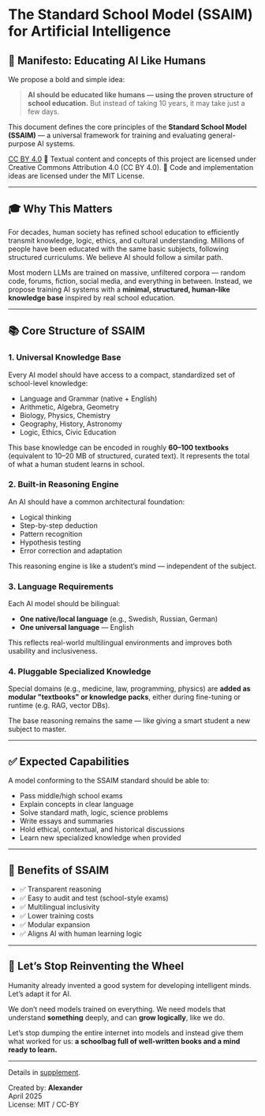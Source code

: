 # The Standard School Model (SSAIM) for Artificial Intelligence

## 📘 Manifesto: Educating AI Like Humans

We propose a bold and simple idea:

> **AI should be educated like humans — using the proven structure of school education.** But instead of taking 10 years, it may take just a few days.

This document defines the core principles of the **Standard School Model (SSAIM)** — a universal framework for training and evaluating general-purpose AI systems.


[CC BY 4.0](https://creativecommons.org/licenses/by/4.0/)
📘 Textual content and concepts of this project are licensed under Creative Commons Attribution 4.0 (CC BY 4.0).  🔧 Code and implementation ideas are licensed under the MIT License.

---

## 🎓 Why This Matters

For decades, human society has refined school education to efficiently transmit knowledge, logic, ethics, and cultural understanding. Millions of people have been educated with the same basic subjects, following structured curriculums. We believe AI should follow a similar path.

Most modern LLMs are trained on massive, unfiltered corpora — random code, forums, fiction, social media, and everything in between. Instead, we propose training AI systems with a **minimal, structured, human-like knowledge base** inspired by real school education.

---

## 📚 Core Structure of SSAIM

### 1. **Universal Knowledge Base**

Every AI model should have access to a compact, standardized set of school-level knowledge:
- Language and Grammar (native + English)
- Arithmetic, Algebra, Geometry
- Biology, Physics, Chemistry
- Geography, History, Astronomy
- Logic, Ethics, Civic Education

This base knowledge can be encoded in roughly **60–100 textbooks** (equivalent to 10–20 MB of structured, curated text). It represents the total of what a human student learns in school.

### 2. **Built-in Reasoning Engine**

An AI should have a common architectural foundation:
- Logical thinking
- Step-by-step deduction
- Pattern recognition
- Hypothesis testing
- Error correction and adaptation

This reasoning engine is like a student’s mind — independent of the subject.

### 3. **Language Requirements**

Each AI model should be bilingual:
- **One native/local language** (e.g., Swedish, Russian, German)
- **One universal language** — English

This reflects real-world multilingual environments and improves both usability and inclusiveness.

### 4. **Pluggable Specialized Knowledge**

Special domains (e.g., medicine, law, programming, physics) are **added as modular "textbooks" or knowledge packs**, either during fine-tuning or runtime (e.g. RAG, vector DBs).

The base reasoning remains the same — like giving a smart student a new subject to master.

---

## ✅ Expected Capabilities

A model conforming to the SSAIM standard should be able to:
- Pass middle/high school exams
- Explain concepts in clear language
- Solve standard math, logic, science problems
- Write essays and summaries
- Hold ethical, contextual, and historical discussions
- Learn new specialized knowledge when provided

---

## 🧠 Benefits of SSAIM

- ✅ Transparent reasoning
- ✅ Easy to audit and test (school-style exams)
- ✅ Multilingual inclusivity
- ✅ Lower training costs
- ✅ Modular expansion
- ✅ Aligns AI with human learning logic

---

## 🔄 Let’s Stop Reinventing the Wheel

Humanity already invented a good system for developing intelligent minds. Let’s adapt it for AI.

We don’t need models trained on everything. We need models that understand **something** deeply, and can **grow logically**, like we do.

Let’s stop dumping the entire internet into models and instead give them what worked for us: **a schoolbag full of well-written books and a mind ready to learn.**

---

Details in [supplement](https://github.com/Soviet9773Red/standard-school-AI/blob/main/suplement.md).

Created by: **Alexander**  
April 2025  
License: MIT / CC-BY
